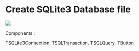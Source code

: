 # Create SQLite3 Database file

<image src="proj.png">

Components : 

  TSQLite3Connection, TSQLTransaction, TSQLQuery, TButton

